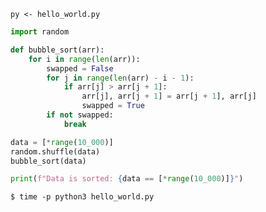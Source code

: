 ```py <- hello_world.py```

```py -> bubble_sort.py
import random

def bubble_sort(arr):
    for i in range(len(arr)):
        swapped = False
        for j in range(len(arr) - i - 1):
            if arr[j] > arr[j + 1]:
                arr[j], arr[j + 1] = arr[j + 1], arr[j]
                swapped = True
        if not swapped:
            break

data = [*range(10_000)]
random.shuffle(data)
bubble_sort(data)

print(f"Data is sorted: {data == [*range(10_000)]}")
```

```run
$ time -p python3 hello_world.py
```
